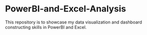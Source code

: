 # PowerBI-and-Excel-Analysis
This repository is to showcase my data visualization and dashboard constructing skills in PowerBI and Excel.
